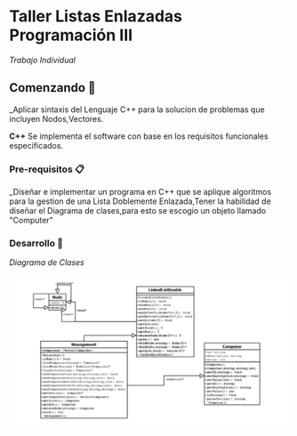 # Taller Listas Enlazadas Programación III 

_Trabajo Individual_

## Comenzando 🚀

_Aplicar sintaxis del Lenguaje C++ para la solucion de problemas que incluyen Nodos,Vectores.

 **C++** Se implementa el software con base en los requisitos funcionales especificados.


### Pre-requisitos 📋

_Diseñar e implementar un programa en C++ que se aplique algoritmos para la gestion de una Lista Doblemente Enlazada,Tener la habilidad de diseñar el Diagrama de clases,para esto se escogio un objeto llamado "Computer"

### Desarrollo 🔧

_Diagrama de Clases_

![](imagenes/Diagrama%20de%20clases.png)
